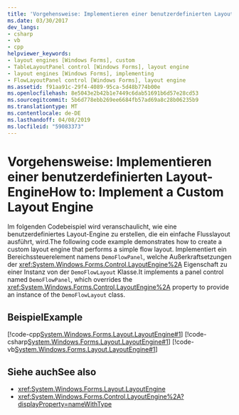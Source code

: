 ```yaml
---
title: 'Vorgehensweise: Implementieren einer benutzerdefinierten Layout-Engine'
ms.date: 03/30/2017
dev_langs:
- csharp
- vb
- cpp
helpviewer_keywords:
- layout engines [Windows Forms], custom
- TableLayoutPanel control [Windows Forms], layout engine
- layout engines [Windows Forms], implementing
- FlowLayoutPanel control [Windows Forms], layout engine
ms.assetid: f91aa91c-29f4-4089-95ca-5d48b774b00e
ms.openlocfilehash: 8e5043e2b42b1e7449c6dab51691b6d57e28cd53
ms.sourcegitcommit: 5b6d778ebb269ee6684fb57ad69a8c28b06235b9
ms.translationtype: MT
ms.contentlocale: de-DE
ms.lasthandoff: 04/08/2019
ms.locfileid: "59083373"
---
```

# <a name="how-to-implement-a-custom-layout-engine"></a><span data-ttu-id="39663-102">Vorgehensweise: Implementieren einer benutzerdefinierten Layout-Engine</span><span class="sxs-lookup"><span data-stu-id="39663-102">How to: Implement a Custom Layout Engine</span></span>
<span data-ttu-id="39663-103">Im folgenden Codebeispiel wird veranschaulicht, wie eine benutzerdefiniertes Layout-Engine zu erstellen, die ein einfache Flusslayout ausführt, wird.</span><span class="sxs-lookup"><span data-stu-id="39663-103">The following code example demonstrates how to create a custom layout engine that performs a simple flow layout.</span></span> <span data-ttu-id="39663-104">Implementiert ein Bereichssteuerelement namens `DemoFlowPanel`, welche Außerkraftsetzungen der <xref:System.Windows.Forms.Control.LayoutEngine%2A> Eigenschaft zu einer Instanz von der `DemoFlowLayout` Klasse.</span><span class="sxs-lookup"><span data-stu-id="39663-104">It implements a panel control named `DemoFlowPanel`, which overrides the <xref:System.Windows.Forms.Control.LayoutEngine%2A> property to provide an instance of the `DemoFlowLayout` class.</span></span>  
  
## <a name="example"></a><span data-ttu-id="39663-105">Beispiel</span><span class="sxs-lookup"><span data-stu-id="39663-105">Example</span></span>  
 [!code-cpp[System.Windows.Forms.Layout.LayoutEngine#1](~/samples/snippets/cpp/VS_Snippets_Winforms/System.Windows.Forms.Layout.LayoutEngine/cpp/DemoFlowLayout.cpp#1)]
 [!code-csharp[System.Windows.Forms.Layout.LayoutEngine#1](~/samples/snippets/csharp/VS_Snippets_Winforms/System.Windows.Forms.Layout.LayoutEngine/CS/DemoFlowLayout.cs#1)]
 [!code-vb[System.Windows.Forms.Layout.LayoutEngine#1](~/samples/snippets/visualbasic/VS_Snippets_Winforms/System.Windows.Forms.Layout.LayoutEngine/VB/DemoFlowLayout.vb#1)]  
  
## <a name="see-also"></a><span data-ttu-id="39663-106">Siehe auch</span><span class="sxs-lookup"><span data-stu-id="39663-106">See also</span></span>

- <xref:System.Windows.Forms.Layout.LayoutEngine>
- <xref:System.Windows.Forms.Control.LayoutEngine%2A?displayProperty=nameWithType>
